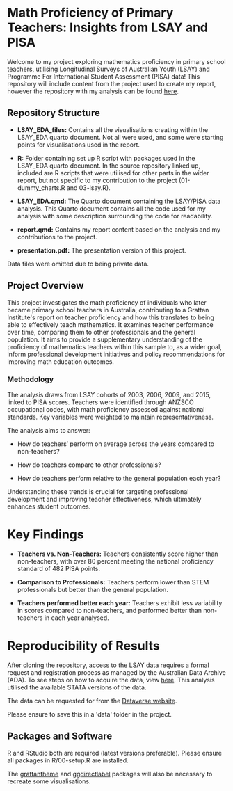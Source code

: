 # Math Proficiency of Primary Teachers: Insights from LSAY and PISA

Welcome to my project exploring mathematics proficiency in primary school teachers, utilising Longitudinal Surveys of Australian Youth (LSAY) and Programme For International Student Assessment (PISA) data! This repository will include content from the project used to create my report, however the repository with my analysis can be found [here](https://github.com/grattan/school-ed-2025-primary-maths/tree/lsay-analysis).

## Repository Structure

* **LSAY_EDA_files:** Contains all the visualisations creating within the LSAY_EDA quarto document. Not all were used, and some were starting points for visualisations used in the report.

* **R:** Folder containing set up R script with packages used in the LSAY_EDA quarto document. In the source repository linked up, included are R scripts that were utilised for other parts in the wider report, but not specific to my contribution to the project (01-dummy_charts.R and 03-lsay.R).

* **LSAY_EDA.qmd:** The Quarto document containing the LSAY/PISA data analysis. This Quarto document contains all the code used for my analysis with some description surrounding the code for readability.

* **report.qmd:** Contains my report content based on the analysis and my contributions to the project.

* **presentation.pdf:** The presentation version of this project.

Data files were omitted due to being private data.

## Project Overview

This project investigates the math proficiency of individuals who later became primary school teachers in Australia, contributing to a Grattan Institute's report on teacher proficiency and how this translates to being able to effectively teach mathematics. It examines teacher performance over time, comparing them to other professionals and the general population. It aims to provide a supplementary understanding of the proficiency of mathematics teachers within this sample to, as a wider goal, inform professional development initiatives and policy recommendations for improving math education outcomes.

### Methodology

The analysis draws from LSAY cohorts of 2003, 2006, 2009, and 2015, linked to PISA scores. Teachers were identified through ANZSCO occupational codes, with math proficiency assessed against national standards. Key variables were weighted to maintain representativeness.

The analysis aims to answer:

* How do teachers’ perform on average across the years compared to non-teachers?

* How do teachers compare to other professionals?

* How do teachers perform relative to the general population each year?

Understanding these trends is crucial for targeting professional development and improving teacher effectiveness, which ultimately enhances student outcomes.


# Key Findings

* **Teachers vs. Non-Teachers:** Teachers consistently score higher than non-teachers, with over 80 percent meeting the national proficiency standard of 482 PISA points.

* **Comparison to Professionals:** Teachers perform lower than STEM professionals but better than the general population.

* **Teachers performed better each year:** Teachers exhibit less variability in scores compared to non-teachers, and performed better than non-teachers in each year analysed.

# Reproducibility of Results

After cloning the repository, access to the LSAY data requires a formal request and registration process as managed by the Australian Data Archive (ADA). To see steps on how to acquire the data, view [here](https://www.lsay.edu.au/data/access).  This analysis utilised the available STATA versions of the data.

The data can be requested for from the [Dataverse website](https://dataverse.ada.edu.au/dataverse/lsay).

Please ensure to save this in a 'data' folder in the project. 

## Packages and Software 

R and RStudio both are required (latest versions preferable).
Please ensure all packages in R/00-setup.R are installed.

The [grattantheme](https://github.com/grattan/grattantheme) and [ggdirectlabel](https://github.com/MattCowgill/ggdirectlabel) packages will also be necessary to recreate some visualisations.

